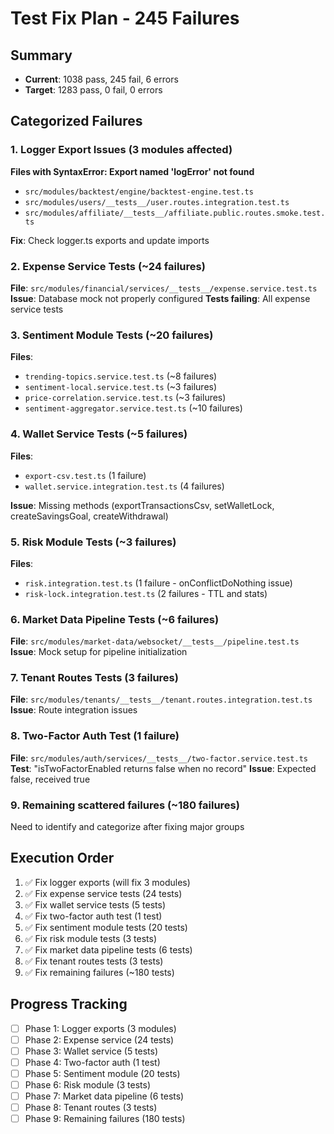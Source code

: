 # Test Fix Plan - 245 Failures

## Summary
- **Current**: 1038 pass, 245 fail, 6 errors
- **Target**: 1283 pass, 0 fail, 0 errors

## Categorized Failures

### 1. Logger Export Issues (3 modules affected)
**Files with SyntaxError: Export named 'logError' not found**
- `src/modules/backtest/engine/backtest-engine.test.ts`
- `src/modules/users/__tests__/user.routes.integration.test.ts`
- `src/modules/affiliate/__tests__/affiliate.public.routes.smoke.test.ts`

**Fix**: Check logger.ts exports and update imports

### 2. Expense Service Tests (~24 failures)
**File**: `src/modules/financial/services/__tests__/expense.service.test.ts`
**Issue**: Database mock not properly configured
**Tests failing**: All expense service tests

### 3. Sentiment Module Tests (~20 failures)
**Files**:
- `trending-topics.service.test.ts` (~8 failures)
- `sentiment-local.service.test.ts` (~3 failures)
- `price-correlation.service.test.ts` (~3 failures)
- `sentiment-aggregator.service.test.ts` (~10 failures)

### 4. Wallet Service Tests (~5 failures)
**Files**:
- `export-csv.test.ts` (1 failure)
- `wallet.service.integration.test.ts` (4 failures)

**Issue**: Missing methods (exportTransactionsCsv, setWalletLock, createSavingsGoal, createWithdrawal)

### 5. Risk Module Tests (~3 failures)
**Files**:
- `risk.integration.test.ts` (1 failure - onConflictDoNothing issue)
- `risk-lock.integration.test.ts` (2 failures - TTL and stats)

### 6. Market Data Pipeline Tests (~6 failures)
**File**: `src/modules/market-data/websocket/__tests__/pipeline.test.ts`
**Issue**: Mock setup for pipeline initialization

### 7. Tenant Routes Tests (3 failures)
**File**: `src/modules/tenants/__tests__/tenant.routes.integration.test.ts`
**Issue**: Route integration issues

### 8. Two-Factor Auth Test (1 failure)
**File**: `src/modules/auth/services/__tests__/two-factor.service.test.ts`
**Test**: "isTwoFactorEnabled returns false when no record"
**Issue**: Expected false, received true

### 9. Remaining scattered failures (~180 failures)
Need to identify and categorize after fixing major groups

## Execution Order

1. ✅ Fix logger exports (will fix 3 modules)
2. ✅ Fix expense service tests (24 tests)
3. ✅ Fix wallet service tests (5 tests)
4. ✅ Fix two-factor auth test (1 test)
5. ✅ Fix sentiment module tests (20 tests)
6. ✅ Fix risk module tests (3 tests)
7. ✅ Fix market data pipeline tests (6 tests)
8. ✅ Fix tenant routes tests (3 tests)
9. ✅ Fix remaining failures (~180 tests)

## Progress Tracking
- [ ] Phase 1: Logger exports (3 modules)
- [ ] Phase 2: Expense service (24 tests)
- [ ] Phase 3: Wallet service (5 tests)
- [ ] Phase 4: Two-factor auth (1 test)
- [ ] Phase 5: Sentiment module (20 tests)
- [ ] Phase 6: Risk module (3 tests)
- [ ] Phase 7: Market data pipeline (6 tests)
- [ ] Phase 8: Tenant routes (3 tests)
- [ ] Phase 9: Remaining failures (180 tests)
